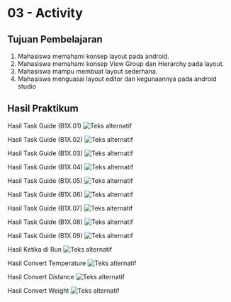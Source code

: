 # 03 - Activity

## Tujuan Pembelajaran

1. Mahasiswa memahami konsep layout pada android.
2. Mahasiswa memahami konsep View Group dan Hierarchy pada layout.
3. Mahasiswa mampu membuat layout sederhana.
4. Mahasiswa menguasai layout editor dan kegunaannya pada android studio

## Hasil Praktikum

Hasil Task Guide (B1X.01)
![Teks alternatif](img/Result_Task_B1X.01.jpg)

Hasil Task Guide (B1X.02)
![Teks alternatif](img/Result_Task_B1X.02.jpg)

Hasil Task Guide (B1X.03)
![Teks alternatif](img/Result_Task_B1X.03.jpg)

Hasil Task Guide (B1X.04)
![Teks alternatif](img/Result_Task_B1X.04.jpg)

Hasil Task Guide (B1X.05)
![Teks alternatif](img/Result_Task_B1X.05.jpg)

Hasil Task Guide (B1X.06)
![Teks alternatif](img/Result_Task_B1X.06.jpg)

Hasil Task Guide (B1X.07)
![Teks alternatif](img/Result_Task_B1X.07.jpg)

Hasil Task Guide (B1X.08)
![Teks alternatif](img/Result_Task_B1X.08.jpg)

Hasil Task Guide (B1X.09)
![Teks alternatif](img/Result_Task_B1X.09.jpg)

Hasil Ketika di Run
![Teks alternatif](img/Hasil1.jpg)


Hasil Convert Temperature
![Teks alternatif](img/HasilTemperature.jpg)


Hasil Convert Distance
![Teks alternatif](img/HasilDistance.jpg)


Hasil Convert Weight
![Teks alternatif](img/HasilWeight.jpg)